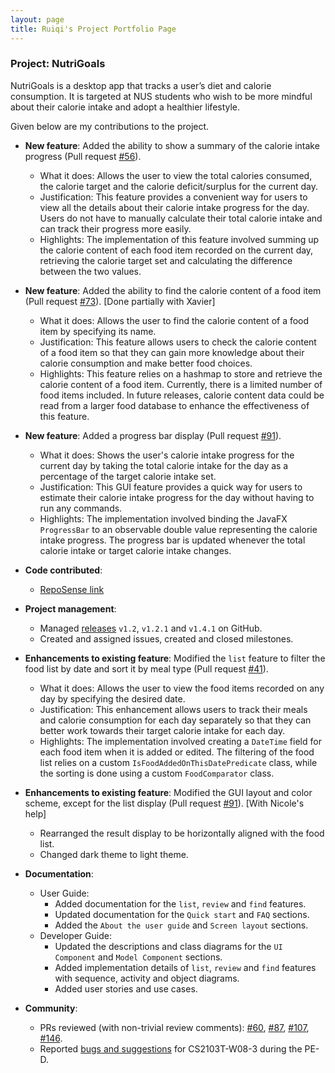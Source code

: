 ```yaml
---
layout: page
title: Ruiqi's Project Portfolio Page
---
```


### Project: NutriGoals

NutriGoals is a desktop app that tracks a user’s diet and calorie consumption. It is targeted at NUS students who wish
to be more mindful about their calorie intake and adopt a healthier lifestyle.

Given below are my contributions to the project.

* **New feature**: Added the ability to show a summary of the calorie intake progress (Pull request [#56](https://github.com/AY2223S1-CS2103T-T17-2/tp/pull/56)).
  * What it does: Allows the user to view the total calories consumed, the calorie target and the calorie deficit/surplus for the current day. 
  * Justification: This feature provides a convenient way for users to view all the details about their calorie intake 
  progress for the day. Users do not have to manually calculate their total calorie intake and can track their progress more easily.
  * Highlights: The implementation of this feature involved summing up the calorie content of each food item recorded on 
  the current day, retrieving the calorie target set and calculating the difference between the two values.

* **New feature**: Added the ability to find the calorie content of a food item (Pull request [#73](https://github.com/AY2223S1-CS2103T-T17-2/tp/pull/73)). [Done partially with Xavier]
  * What it does: Allows the user to find the calorie content of a food item by specifying its name.
  * Justification: This feature allows users to check the calorie content of a food item so that they can gain more 
  knowledge about their calorie consumption and make better food choices.
  * Highlights: This feature relies on a hashmap to store and retrieve the calorie content of a food item. Currently, 
  there is a limited number of food items included. In future releases, calorie content data could be read from a larger 
  food database to enhance the effectiveness of this feature.

* **New feature**: Added a progress bar display (Pull request [#91](https://github.com/AY2223S1-CS2103T-T17-2/tp/pull/91)).
  * What it does: Shows the user's calorie intake progress for the current day by taking the total calorie intake for the 
  day as a percentage of the target calorie intake set.
  * Justification: This GUI feature provides a quick way for users to estimate their calorie intake progress for the day 
  without having to run any commands.
  * Highlights: The implementation involved binding the JavaFX `ProgressBar` to an observable double value representing the 
  calorie intake progress. The progress bar is updated whenever the total calorie intake or target calorie intake changes.

* **Code contributed**:
  * [RepoSense link](https://nus-cs2103-ay2223s1.github.io/tp-dashboard/?search=ruiqi7&breakdown=true&sort=groupTitle&sortWithin=title&since=2022-09-16&timeframe=commit&mergegroup=&groupSelect=groupByRepos&checkedFileTypes=docs~functional-code~test-code~other)

* **Project management**:
  * Managed [releases](https://github.com/AY2223S1-CS2103T-T17-2/tp/releases) `v1.2`, `v1.2.1` and `v1.4.1` on GitHub.
  * Created and assigned issues, created and closed milestones.

* **Enhancements to existing feature**: Modified the `list` feature to filter the food list by date and sort it by meal type (Pull request [#41](https://github.com/AY2223S1-CS2103T-T17-2/tp/pull/41)). 
  * What it does: Allows the user to view the food items recorded on any day by specifying the desired date.
  * Justification: This enhancement allows users to track their meals and calorie consumption for each day separately so 
  that they can better work towards their target calorie intake for each day.
  * Highlights: The implementation involved creating a `DateTime` field for each food item when it is added or edited. 
  The filtering of the food list relies on a custom `IsFoodAddedOnThisDatePredicate` class, while the sorting is done 
  using a custom `FoodComparator` class.

* **Enhancements to existing feature**: Modified the GUI layout and color scheme, except for the list display (Pull request [#91](https://github.com/AY2223S1-CS2103T-T17-2/tp/pull/91)). [With Nicole's help]
  * Rearranged the result display to be horizontally aligned with the food list.
  * Changed dark theme to light theme.

* **Documentation**:
  * User Guide:
    * Added documentation for the `list`, `review` and `find` features.
    * Updated documentation for the `Quick start` and `FAQ` sections.
    * Added the `About the user guide` and `Screen layout` sections.
  * Developer Guide:
    * Updated the descriptions and class diagrams for the `UI Component` and `Model Component` sections.
    * Added implementation details of `list`, `review` and `find` features with sequence, activity and object diagrams.
    * Added user stories and use cases.

* **Community**:
  * PRs reviewed (with non-trivial review comments): [#60](https://github.com/AY2223S1-CS2103T-T17-2/tp/pull/60), 
  [#87](https://github.com/AY2223S1-CS2103T-T17-2/tp/pull/87), [#107](https://github.com/AY2223S1-CS2103T-T17-2/tp/pull/107),
  [#146](https://github.com/AY2223S1-CS2103T-T17-2/tp/pull/146).
  * Reported [bugs and suggestions](https://github.com/ruiqi7/ped/issues) for CS2103T-W08-3 during the PE-D.
